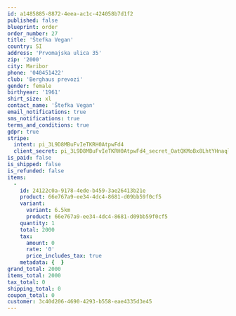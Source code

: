 ```yaml
---
id: a1485885-8872-4eea-ac1c-424058b7d1f2
published: false
blueprint: order
order_number: 27
title: 'Štefka Vegan'
country: SI
address: 'Prvomajska ulica 35'
zip: '2000'
city: Maribor
phone: '040451422'
club: 'Berghaus prevozi'
gender: female
birthyear: '1961'
shirt_size: xl
contact_name: 'Štefka Vegan'
email_notifications: true
sms_notifications: true
terms_and_conditions: true
gdpr: true
stripe:
  intent: pi_3L9D8MBuFvIeTKRH0AtpwFd4
  client_secret: pi_3L9D8MBuFvIeTKRH0AtpwFd4_secret_OatQKMoBx8LhtYHnaqlkWCvDD
is_paid: false
is_shipped: false
is_refunded: false
items:
  -
    id: 24122c0a-9178-4ede-b459-3ae26413b21e
    product: 66e767a9-ee34-4dc4-8681-d09bb59f0cf5
    variant:
      variant: 6.5km
      product: 66e767a9-ee34-4dc4-8681-d09bb59f0cf5
    quantity: 1
    total: 2000
    tax:
      amount: 0
      rate: '0'
      price_includes_tax: true
    metadata: {  }
grand_total: 2000
items_total: 2000
tax_total: 0
shipping_total: 0
coupon_total: 0
customer: 3c40d206-4690-4293-b558-eae4335d3e45
---
```

